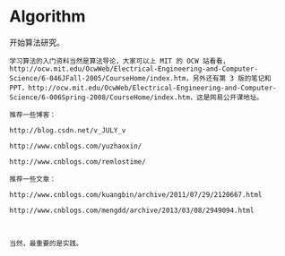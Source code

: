# Algorithm
开始算法研究。

    学习算法的入门资料当然是算法导论，大家可以上 MIT 的 OCW 站看看，http://ocw.mit.edu/OcwWeb/Electrical-Engineering-and-Computer-Science/6-046JFall-2005/CourseHome/index.htm，另外还有第 3 版的笔记和 PPT，http://ocw.mit.edu/OcwWeb/Electrical-Engineering-and-Computer-Science/6-006Spring-2008/CourseHome/index.htm，这是网易公开课地址。

    推荐一些博客：

    http://blog.csdn.net/v_JULY_v

    http://www.cnblogs.com/yuzhaoxin/

    http://www.cnblogs.com/remlostime/

    推荐一些文章：

    http://www.cnblogs.com/kuangbin/archive/2011/07/29/2120667.html

    http://www.cnblogs.com/mengdd/archive/2013/03/08/2949094.html

 

    当然，最重要的是实践。
